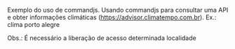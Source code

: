 Exemplo do uso de commandjs.
Usando commandjs para consultar uma API e obter informações climáticas (https://advisor.climatempo.com.br).
Ex.: clima porto alegre

Obs.: É necessário a liberação de acesso determinada localidade